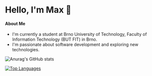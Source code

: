 # Hello, I'm Max 👋
#### About Me
-  I'm currently a student at Brno University of Technology, Faculty of Information Technology (BUT FIT) in Brno.
-  I'm passionate about software development and exploring new technologies.

![Anurag's GitHub stats](https://github-readme-stats.vercel.app/api?username=maximmuss699&show_icons=true&theme=apprentice)


<a href="https://github.com/maximmuss699" align="left"><img src="https://github-readme-stats.vercel.app/api/top-langs/?username=xdiach00&langs_count=10&title_color=0891b2&text_color=ffffff&icon_color=0891b2&bg_color=1c1917&hide_border=true&locale=en&custom_title=Top%20%Languages" alt="Top Languages" /></a>
